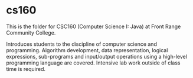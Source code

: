 # cs160

This is the folder for CSC160 (Computer Science I: Java) at Front Range Community College.

Introduces students to the discipline of computer science and programming. Algorithm development, data representation, logical expressions, sub-programs and input/output operations using a high-level programming language are covered. Intensive lab work outside of class time is required.
